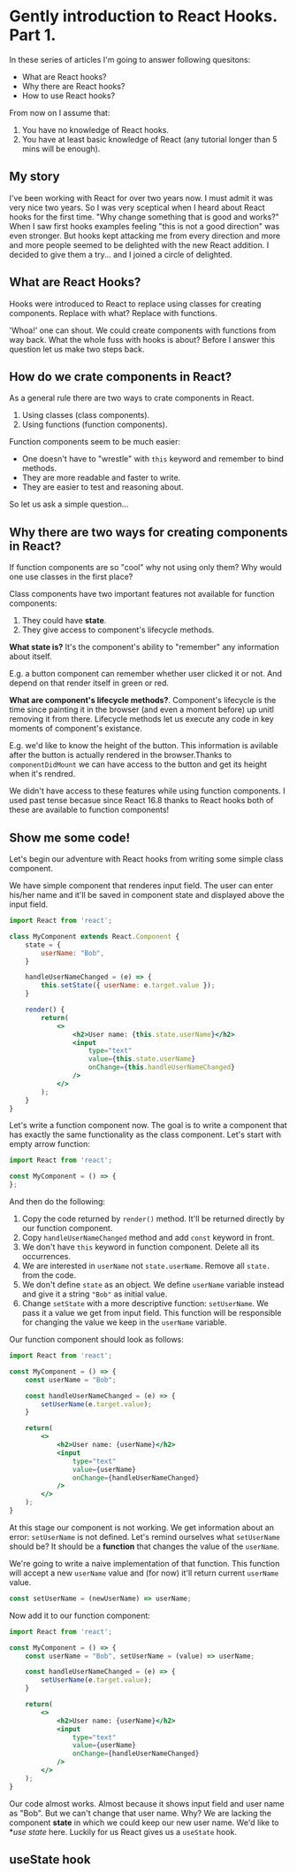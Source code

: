 # Gently introduction to React Hooks. Part 1.

In these series of articles I'm going to answer following quesitons:
- What are React hooks?
- Why there are React hooks?
- How to use React hooks?

From now on I assume that:
1. You have no knowledge of React hooks.
2. You have at least basic knowledge of React (any tutorial longer than 5 mins will be enough).

## My story

I've been working with React for over two years now. I must admit it was very nice two years. So I was very sceptical when I heard about React hooks for the first time. "Why change something that is good and works?" When I saw first hooks examples feeling "this is not a good direction" was even stronger. But hooks kept attacking me from every direction and more and more people seemed to be delighted with the new React addition. I decided to give them a try... and I joined a circle of delighted.

## What are React Hooks?

Hooks were introduced to React to replace using classes for creating components. Replace with what? Replace with functions.

'Whoa!' one can shout. We could create components with functions from way back. What the whole fuss with hooks is about? Before I answer this question let us make two steps back.

## How do we crate components in React?

As a general rule there are two ways to crate components in React.
1. Using classes (class components).
2. Using functions (function components).

Function components seem to be much easier:
- One doesn't have to "wrestle" with `this` keyword and remember to bind methods.
- They are more readable and faster to write.
- They are easier to test and reasoning about.

So let us ask a simple question...

## Why there are two ways for creating components in React?

If function components are so "cool" why not using only them? Why would one use classes in the first place?

Class components have two important features not available for function components:
1. They could have **state**.
2. They give access to component's lifecycle methods.

**What state is?** It's the component's ability to "remember" any information about itself.

E.g. a button component can remember whether user clicked it or not. And depend on that render itself in green or red.

**What are component's lifecycle methods?**. Component's lifecycle is the time since painting it in the browser (and even a moment before) up unitl removing it from there. Lifecycle methods let us execute any code in key moments of component's existance.

E.g. we'd like to know the height of the button. This information is avilable after the button is actually rendered in the browser.Thanks to `componentDidMount` we can have access to the button and get its height when it's rendred.

We didn't have access to these features while using function components. I used past tense becasue since React 16.8 thanks to React hooks both of these are available to function components!

## Show me some code!

Let's begin our adventure with React hooks from writing some simple class component.

We have simple component that renderes input field. The user can enter his/her name and it'll be saved in component state and displayed above the input field.

````jsx
import React from 'react';

class MyComponent extends React.Component {
    state = {
        userName: "Bob",
    }

    handleUserNameChanged = (e) => {
        this.setState({ userName: e.target.value });
    }

    render() {
        return(
            <>
                <h2>User name: {this.state.userName}</h2>
                <input
                    type="text"
                    value={this.state.userName}
                    onChange={this.handleUserNameChanged}
                />
            </>
        );
    }
}
````

Let's write a function component now. The goal is to write a component that has exactly the same functionality as the class component. Let's start with empty arrow function:

````jsx
import React from 'react';

const MyComponent = () => {
};
````

And then do the following:
1. Copy the code returned by `render()` method. It'll be returned directly by our function component.
2. Copy `handleUserNameChanged` method and add `const` keyword in front.
3. We don't have `this` keyword in function component. Delete all its occurrences.
4. We are interested in `userName` not `state.userName`. Remove all `state.` from the code.
5. We don't define `state` as an object. We define `userName` variable instead and give it a string `"Bob"` as initial value.
6. Change `setState` with a more descriptive function: `setUserName`. We pass it a value we get from input field. This function will be responsible for changing the value we keep in the `userName` variable.

Our function component should look as follows:

````jsx
import React from 'react';

const MyComponent = () => {
    const userName = "Bob";

    const handleUserNameChanged = (e) => {
        setUserName(e.target.value);
    }

    return(
        <>
            <h2>User name: {userName}</h2>
            <input
                type="text"
                value={userName}
                onChange={handleUserNameChanged}
            />
        </>
    );
}
````

At this stage our component is not working. We get information about an error: `setUserName` is not defined. Let's remind ourselves what `setUserName` should be? It should be a **function** that changes the value of the `userName`.

We're going to write a naive implementation of that function. This function will accept a new `userName` value and (for now) it'll return current `userName` value.

````jsx
const setUserName = (newUserName) => userName;
````

Now add it to our function component:

````jsx
import React from 'react';

const MyComponent = () => {
    const userName = "Bob", setUserName = (value) => userName;

    const handleUserNameChanged = (e) => {
        setUserName(e.target.value);
    }

    return(
        <>
            <h2>User name: {userName}</h2>
            <input
                type="text"
                value={userName}
                onChange={handleUserNameChanged}
            />
        </>
    );
}
````

Our code almost works. Almost because it shows input field and user name as "Bob". But we can't change that user name. Why? We are lacking the component **state** in which we could keep our new user name. We'd like to **use state* here. Luckily for us React gives us a `useState` hook.

## useState hook

